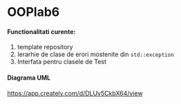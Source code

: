 # OOPlab6

#### Functionalitati curente:

1. template repository
2. Ierarhie de clase de erori mostenite din ```std::exception```
3. Interfata pentru clasele de Test

#### Diagrama UML

https://app.creately.com/d/DLUv5CkbX64/view
